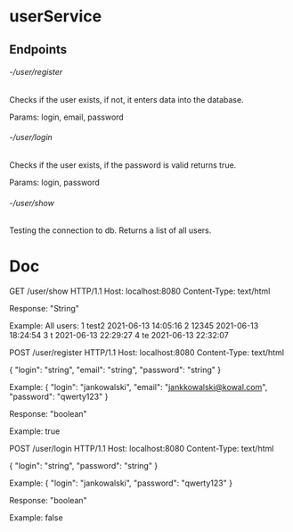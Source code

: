 # userService
## Endpoints

###### -/user/register
Checks if the user exists, if not, it enters data into the database.

Params:
login, 
email,
password
###### -/user/login
Checks if the user exists, if the password is valid returns true.

Params:
login,
password

###### -/user/show
Testing the connection to db. Returns a list of all users.

# Doc

GET /user/show HTTP/1.1
Host: localhost:8080
Content-Type: text/html


Response:
"String"

Example:
All users:
1 test2 2021-06-13 14:05:16
2 12345 2021-06-13 18:24:54
3 t 2021-06-13 22:29:27
4 te 2021-06-13 22:32:07



POST /user/register HTTP/1.1
Host: localhost:8080
Content-Type: text/html

{
  "login": "string",
  "email": "string",
  "password": "string"
}

Example:
{
  "login": "jankowalski",
  "email": "jankkowalski@kowal.com",
  "password": "qwerty123"
}

Response:
"boolean"

Example:
true


POST /user/login HTTP/1.1
Host: localhost:8080
Content-Type: text/html

{
  "login": "string",
  "password": "string"
}

Example:
{
  "login": "jankowalski",
  "password": "qwerty123"
}

Response:
"boolean"

Example:
false
